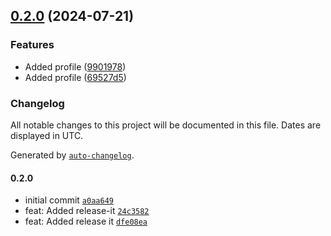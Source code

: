 

## [0.2.0](https://github.com/rjtormis/YelpCamp-TS/compare/release/v0.1.0...release/v0.2.0) (2024-07-21)


### Features

* Added profile ([9901978](https://github.com/rjtormis/YelpCamp-TS/commit/990197824a2be9500a9c681e84b2fdd0016aa074))
* Added profile ([69527d5](https://github.com/rjtormis/YelpCamp-TS/commit/69527d54900d34ec20be96ab0c57dd540cd6ee3c))

### Changelog

All notable changes to this project will be documented in this file. Dates are displayed in UTC.

Generated by [`auto-changelog`](https://github.com/CookPete/auto-changelog).

#### 0.2.0

- initial commit [`a0aa649`](https://github.com/rjtormis/YelpCamp-TS/commit/a0aa6494b580a89791d62c8e86022c4613785908)
- feat: Added release-it [`24c3582`](https://github.com/rjtormis/YelpCamp-TS/commit/24c3582424b7f907740b439b54882f62ae139131)
- feat: Added release it [`dfe08ea`](https://github.com/rjtormis/YelpCamp-TS/commit/dfe08ea6b7169fdf3f3fc4ca6cbc0ce856a6d8c3)
